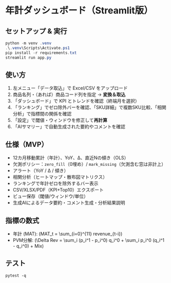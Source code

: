 
# 年計ダッシュボード（Streamlit版）

## セットアップ & 実行
```powershell
python -m venv .venv
.\.venv\Scripts\Activate.ps1
pip install -r requirements.txt
streamlit run app.py
```

## 使い方
1. 左メニュー「データ取込」で Excel/CSV をアップロード
2. 商品名列・（あれば）商品コード列を指定 → **変換＆取込**
3. 「ダッシュボード」で KPI とトレンドを確認（終端月を選択）
4. 「ランキング」でゼロ除外バーを確認、「SKU詳細」で複数SKU比較、「相関分析」で指標間の関係を確認
5. 「設定」で閾値・ウィンドウを修正して**再計算**
6. 「AIサマリー」で自動生成された要約やコメントを確認

## 仕様（MVP）
- 12カ月移動累計（年計）、YoY、Δ、直近Nの傾き（OLS）
- 欠測ポリシー：`zero_fill`（0埋め）/ `mark_missing`（欠測含む窓は非計上）
- アラート（YoY / Δ / 傾き）
- 相関分析（ヒートマップ・散布図マトリクス）
- ランキングで年計ゼロを除外するバー表示
- CSV/XLSX/PDF（KPI+Top10）エクスポート
- ビュー保存（閾値/ウィンドウ/単位）
- 生成AIによるデータ要約・コメント生成・分析結果説明

## 指標の数式
- 年計 (MAT): \(MAT_t = \sum_{i=0}^{11} revenue_{t-i}\)
- PVM分解: \(\Delta Rev = \sum_i (p_i^1 - p_i^0) q_i^0 + \sum_i p_i^0 (q_i^1 - q_i^0) + Mix\)

## テスト
`pytest -q`
